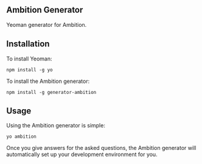 ## Ambition Generator

Yeoman generator for Ambition.

## Installation

To install Yeoman:

```shell
npm install -g yo
```

To install the Ambition generator:

```shell
npm install -g generator-ambition
```

## Usage

Using the Ambition generator is simple:

```shell
yo ambition
```

Once you give answers for the asked questions, the Ambition generator will automatically set up your development environment for you.
